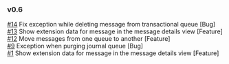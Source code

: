 
### v0.6

[#14](https://github.com/sverrehundeide/MSMQCommander/issues/14) Fix exception while deleting message from transactional queue [Bug]  
[#13](https://github.com/sverrehundeide/MSMQCommander/issues/13) Show extension data for message in the message details view [Feature]  
[#12](https://github.com/sverrehundeide/MSMQCommander/issues/12) Move messages from one queue to another [Feature]  
[#9](https://github.com/sverrehundeide/MSMQCommander/issues/9) Exception when purging journal queue [Bug]  
[#1](https://github.com/sverrehundeide/MSMQCommander/issues/1) Show extension data for message in the message details view [Feature]  
